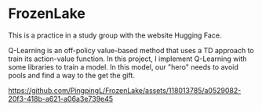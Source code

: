 # FrozenLake
This is a practice in a study group with the website Hugging Face.

Q-Learning is an off-policy value-based method that uses a TD approach to train its action-value function. In this project, I implement Q-Learning with some libraries
to train a model. In this model, our "hero" needs to avoid pools and find a way to the get the gift.


https://github.com/PingpingL/FrozenLake/assets/118013785/a0529082-20f3-418b-a621-a06a3e739e45


